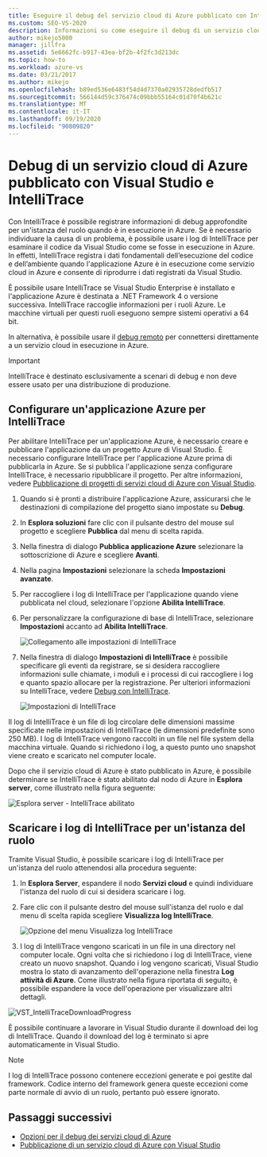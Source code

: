 ```yaml
---
title: Eseguire il debug del servizio cloud di Azure pubblicato con IntelliTrace
ms.custom: SEO-VS-2020
description: Informazioni su come eseguire il debug di un servizio cloud con Visual Studio e IntelliTrace
author: mikejo5000
manager: jillfra
ms.assetid: 5e6662fc-b917-43ea-bf2b-4f2fc3d213dc
ms.topic: how-to
ms.workload: azure-vs
ms.date: 03/21/2017
ms.author: mikejo
ms.openlocfilehash: b89ed536e6483f54d4d7370a02935728dedfb517
ms.sourcegitcommit: 566144d59c376474c09bbb55164c01d70f4b621c
ms.translationtype: MT
ms.contentlocale: it-IT
ms.lasthandoff: 09/19/2020
ms.locfileid: "90809820"
---
```

# <a name="debugging-a-published-azure-cloud-service-with-visual-studio-and-intellitrace"></a>Debug di un servizio cloud di Azure pubblicato con Visual Studio e IntelliTrace
Con IntelliTrace è possibile registrare informazioni di debug approfondite per un'istanza del ruolo quando è in esecuzione in Azure. Se è necessario individuare la causa di un problema, è possibile usare i log di IntelliTrace per esaminare il codice da Visual Studio come se fosse in esecuzione in Azure. In effetti, IntelliTrace registra i dati fondamentali dell’esecuzione del codice e dell’ambiente quando l'applicazione Azure è in esecuzione come servizio cloud in Azure e consente di riprodurre i dati registrati da Visual Studio.

È possibile usare IntelliTrace se Visual Studio Enterprise è installato e l'applicazione Azure è destinata a .NET Framework 4 o versione successiva. IntelliTrace raccoglie informazioni per i ruoli Azure. Le macchine virtuali per questi ruoli eseguono sempre sistemi operativi a 64 bit.

In alternativa, è possibile usare il [debug remoto](vs-azure-tools-debugging-cloud-services-overview.md) per connettersi direttamente a un servizio cloud in esecuzione in Azure.

> [!IMPORTANT]
> IntelliTrace è destinato esclusivamente a scenari di debug e non deve essere usato per una distribuzione di produzione.
>

## <a name="configure-an-azure-application-for-intellitrace"></a>Configurare un'applicazione Azure per IntelliTrace
Per abilitare IntelliTrace per un'applicazione Azure, è necessario creare e pubblicare l'applicazione da un progetto Azure di Visual Studio. È necessario configurare IntelliTrace per l'applicazione Azure prima di pubblicarla in Azure. Se si pubblica l'applicazione senza configurare IntelliTrace, è necessario ripubblicare il progetto. Per altre informazioni, vedere [Pubblicazione di progetti di servizi cloud di Azure con Visual Studio](vs-azure-tools-publishing-a-cloud-service.md).

1. Quando si è pronti a distribuire l'applicazione Azure, assicurarsi che le destinazioni di compilazione del progetto siano impostate su **Debug**.

1. In **Esplora soluzioni** fare clic con il pulsante destro del mouse sul progetto e scegliere **Pubblica** dal menu di scelta rapida.

1. Nella finestra di dialogo **Pubblica applicazione Azure** selezionare la sottoscrizione di Azure e scegliere **Avanti**.

1. Nella pagina **Impostazioni** selezionare la scheda **Impostazioni avanzate**.

1. Per raccogliere i log di IntelliTrace per l'applicazione quando viene pubblicata nel cloud, selezionare l'opzione **Abilita IntelliTrace**.

1. Per personalizzare la configurazione di base di IntelliTrace, selezionare **Impostazioni** accanto ad **Abilita IntelliTrace**.

    ![Collegamento alle impostazioni di IntelliTrace](./media/vs-azure-tools-intellitrace-debug-published-cloud-services/intellitrace-settings-link.png)

1. Nella finestra di dialogo **Impostazioni di IntelliTrace** è possibile specificare gli eventi da registrare, se si desidera raccogliere informazioni sulle chiamate, i moduli e i processi di cui raccogliere i log e quanto spazio allocare per la registrazione. Per ulteriori informazioni su IntelliTrace, vedere [Debug con IntelliTrace](../debugger/intellitrace.md).

    ![Impostazioni di IntelliTrace](./media/vs-azure-tools-intellitrace-debug-published-cloud-services/IC519063.png)

Il log di IntelliTrace è un file di log circolare delle dimensioni massime specificate nelle impostazioni di IntelliTrace (le dimensioni predefinite sono 250 MB). I log di IntelliTrace vengono raccolti in un file nel file system della macchina virtuale. Quando si richiedono i log, a questo punto uno snapshot viene creato e scaricato nel computer locale.

Dopo che il servizio cloud di Azure è stato pubblicato in Azure, è possibile determinare se IntelliTrace è stato abilitato dal nodo di Azure in **Esplora server**, come illustrato nella figura seguente:

![Esplora server - IntelliTrace abilitato](./media/vs-azure-tools-intellitrace-debug-published-cloud-services/IC744134.png)

## <a name="download-intellitrace-logs-for-a-role-instance"></a>Scaricare i log di IntelliTrace per un'istanza del ruolo
Tramite Visual Studio, è possibile scaricare i log di IntelliTrace per un'istanza del ruolo attenendosi alla procedura seguente:

1. In **Esplora Server**, espandere il nodo **Servizi cloud** e quindi individuare l'istanza del ruolo di cui si desidera scaricare i log.

1. Fare clic con il pulsante destro del mouse sull'istanza del ruolo e dal menu di scelta rapida scegliere **Visualizza log IntelliTrace**.

    ![Opzione del menu Visualizza log IntelliTrace](./media/vs-azure-tools-intellitrace-debug-published-cloud-services/view-intellitrace-logs.png)

1. I log di IntelliTrace vengono scaricati in un file in una directory nel computer locale. Ogni volta che si richiedono i log di IntelliTrace, viene creato un nuovo snapshot. Quando i log vengono scaricati, Visual Studio mostra lo stato di avanzamento dell'operazione nella finestra **Log attività di Azure**. Come illustrato nella figura riportata di seguito, è possibile espandere la voce dell'operazione per visualizzare altri dettagli.

![VST_IntelliTraceDownloadProgress](./media/vs-azure-tools-intellitrace-debug-published-cloud-services/IC745551.png)

È possibile continuare a lavorare in Visual Studio durante il download dei log di IntelliTrace. Quando il download del log è terminato si apre automaticamente in Visual Studio.

> [!NOTE]
> I log di IntelliTrace possono contenere eccezioni generate e poi gestite dal framework. Codice interno del framework genera queste eccezioni come parte normale di avvio di un ruolo, pertanto può essere ignorato.
>
>

## <a name="next-steps"></a>Passaggi successivi
- [Opzioni per il debug dei servizi cloud di Azure](vs-azure-tools-debugging-cloud-services-overview.md)
- [Pubblicazione di un servizio cloud di Azure con Visual Studio](vs-azure-tools-publishing-a-cloud-service.md)